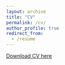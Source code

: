```yaml
---
layout: archive
title: "CV"
permalink: /cv/
author_profile: true
redirect_from:
  - /resume
---
```


[Download CV here](files/Ram_new_CV.pdf)
